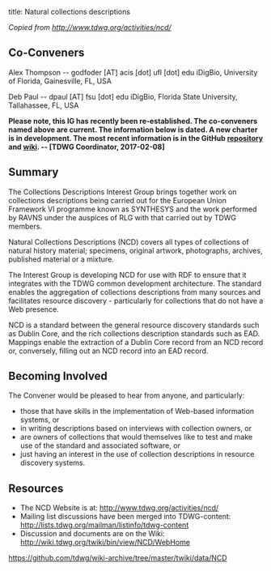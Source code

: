 title: Natural collections descriptions

_Copied from <http://www.tdwg.org/activities/ncd/>_

## Co-Conveners

Alex Thompson -- godfoder [AT] acis [dot] ufl [dot] edu
iDigBio, University of Florida, Gainesville, FL, USA

Deb Paul -- dpaul [AT] fsu [dot] edu
iDigBio, Florida State University, Tallahassee, FL, USA

**Please note, this IG has recently been re-established. The co-conveners named above are current. The information below is dated. A new charter is in development. The most recent information is in the GitHub [repository](https://github.com/tdwg/ncd) and [wiki](https://github.com/tdwg/ncd/wiki). -- [TDWG Coordinator, 2017-02-08]**

## Summary

The Collections Descriptions Interest Group brings together work on collections descriptions being carried out for the European Union Framework VI programme known as SYNTHESYS and the work performed by RAVNS under the auspices of RLG with that carried out by TDWG members.

Natural Collections Descriptions (NCD) covers all types of collections of natural history material; specimens, original artwork, photographs, archives, published material or a mixture.

The Interest Group is developing NCD for use with RDF to ensure that it integrates with the TDWG common development architecture. The standard enables the aggregation of collections descriptions from many sources and facilitates resource discovery - particularly for collections that do not have a Web presence.

NCD is a standard between the general resource discovery standards such as Dublin Core, and the rich collections description standards such as EAD. Mappings enable the extraction of a Dublin Core record from an NCD record or, conversely, filling out an NCD record into an EAD record.

## Becoming Involved

The Convener would be pleased to hear from anyone, and particularly:

* those that have skills in the implementation of Web-based information systems, or
* in writing descriptions based on interviews with collection owners, or
* are owners of collections that would themselves like to test and make use of the standard and associated software, or
* just having an interest in the use of collection descriptions in resource discovery systems.

## Resources

* The NCD Website is at: <http://www.tdwg.org/activities/ncd/>
* Mailing list discussions have been merged into TDWG-content: <http://lists.tdwg.org/mailman/listinfo/tdwg-content>
* Discussion and documents are on the Wiki: <http://wiki.tdwg.org/twiki/bin/view/NCD/WebHome>

<https://github.com/tdwg/wiki-archive/tree/master/twiki/data/NCD>